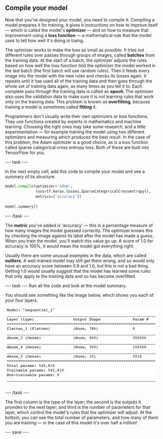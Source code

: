 ## Compile your model

Now that you've designed your model, you need to compile it. Compiling a model prepares it for training, it gives it instructions on how to improve itself — which is called the model's **optimizer** — and on how to measure that improvement using a **loss function** — a mathematical rule that the model uses to tell how well it's doing in traing. 

The optimizer works to make the loss as small as possible. It tries out different rules over passes through groups of images, called **batches** from the training data. At the start of a batch, the optimizer adjusts the rules based on how well the loss function told the optimizer the model worked in the last batch (the first batch will use random rules). Then it feeds every image into the model with the new rules and checks its losses again. It repeats until it has used all of the training data and then goes through the whole set of training data again, as many times as you tell it to. Each complete pass through the training data is called an **epoch**. The optimizer also uses the validation data to make sure it is not learning rules that work only on the training data. This problem is known as **overfitting**, because training a model is sometimes called **fitting** it.

Programmers don't usually write their own optimizers or loss functions. They use functions created by experts in mathematics and machine learning. Choosing the right ones may take some research, and a little experimentation — for example training the model using two different optimizers and measuring which produces the best result. In the case of this problem, the Adam optimizer is a good choice, as is a loss function called sparse categorical cross entropy loss. Both of these are built into TensorFlow for you.

--- task ---

In the next empty cell, add this code to compile your model and see a summary of its structure.

```python
model.compile(optimizer='adam',
              loss=tf.keras.losses.SparseCategoricalCrossentropy(),
              metrics=['accuracy'])

model.summary()
```

--- /task ---

The **metric** you've added is 'accuracy' — this is a percentage measure of how many images the model guessed correctly. The optimizer knows this by checking the image against its label after the model has made a guess. When you train the model, you'll watch this value go up. A score of 1.0 for accuracy is 100%, it would mean the model got everything right. 

Usually there are some unusual examples in the data, which are called **outliers**. A well-trained model may still get them wrong, and so would only have an accuracy score between 0.9 and 1.0, but this is not a bad thing. Getting 1.0 would usually suggest that the model has learned some rules that only apply to the training data and so has become overfitted.

--- task ---
Run all the code and look at the model summary.

You should see something like the image below, which shows you each of your four layers. 

![The summary table produced by model.summary() in the Colab notebook](images/model_summary.png)

--- /task ---

The first column is the type of the layer; the second is the outputs it provides to the next layer; and third is the number of parameters for that layer, which control the model's rules that the optimizer will adjust. At the bottom, you can see the total number of parameters, and how many of them you are training — in the case of this model it's over half a million!

--- save ---
